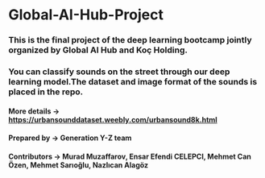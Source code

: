 # Global-AI-Hub-Project


### This is the final project of the deep learning bootcamp jointly organized by Global AI Hub and Koç Holding.


### You can classify sounds on the street through our deep learning model.The dataset and image format of the sounds is placed in the repo.


#### More details -> https://urbansounddataset.weebly.com/urbansound8k.html


#### Prepared by -> Generation Y-Z team


#### Contributors -> Murad Muzaffarov, Ensar Efendi CELEPCI, Mehmet Can Özen, Mehmet Sarıoğlu, Nazlıcan Alagöz


